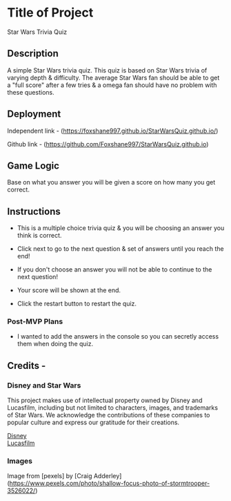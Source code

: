 # Title of Project
Star Wars Trivia Quiz

## Description

A simple Star Wars trivia quiz.
This quiz is based on Star Wars trivia of varying depth & difficulty.
The average Star Wars fan should be able to get a "full score" after a few tries & a omega fan should have no problem with these questions.

## Deployment

Independent link - (https://foxshane997.github.io/StarWarsQuiz.github.io/)

Github link - (https://github.com/Foxshane997/StarWarsQuiz.github.io)

## Game Logic

 Base on what you answer you will be given a score on how many you get correct. 

## Instructions 

- This is a multiple choice trivia quiz & you will be choosing an answer you think is correct.

- Click next to go to the next question & set of answers until you reach the end!

- If you don't choose an answer you will not be able to continue to the next question!

- Your score will be shown at the end. 

- Click the restart button to restart the quiz.

### Post-MVP Plans

- I wanted to add the answers in the console so you can secretly access them when doing the quiz.

## Credits -

### Disney and Star Wars

This project makes use of intellectual property owned by Disney and Lucasfilm, including but not limited to characters, images, and trademarks of Star Wars. We acknowledge the contributions of these companies to popular culture and express our gratitude for their creations.

[Disney](https://www.disney.com/)  
[Lucasfilm](https://www.lucasfilm.com/)

### Images 

Image from [pexels] by [Craig Adderley]
(https://www.pexels.com/photo/shallow-focus-photo-of-stormtrooper-3526022/)